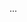 ...
<link rel="me" href="https://dougbeal.com" />
<link rel="authorization_endpoint" href="https://dougbeal.com/wp-json/indieauth/1.0/auth" />
<link rel="token_endpoint" href="https://dougbeal.com/wp-json/indieauth/1.0/token" />
<link rel="pgpkey authn" type="application/pgp-keys" href="keys/key.pub" />
